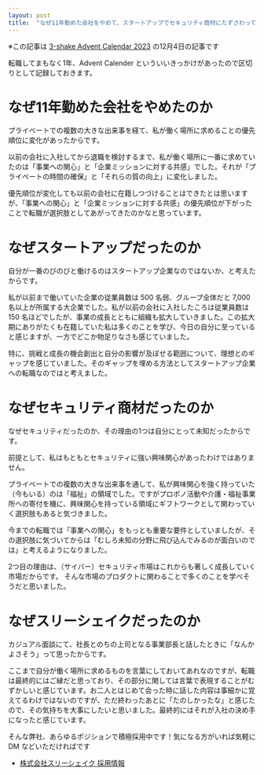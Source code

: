 ```yaml
---
layout: post
title:  "なぜ11年勤めた会社をやめて、スタートアップでセキュリティ商材にたずさわっているのか"
---
```


※この記事は [3-shake Advent Calendar 2023](https://qiita.com/advent-calendar/2023/3-shake) の12月4日の記事です

転職してまもなく1年、Advent Calender といういいきっかけがあったので区切りとして記録しておきます。

# なぜ11年勤めた会社をやめたのか

プライベートでの複数の大きな出来事を経て、私が働く場所に求めることの優先順位に変化があったからです。

以前の会社に入社してから退職を検討するまで、私が働く場所に一番に求めていたのは「事業への関心」と「企業ミッションに対する共感」でした。それが「プライベートの時間の確保」と「それらの質の向上」に変化しました。

優先順位が変化しても以前の会社に在籍しつづけることはできたとは思いますが、「事業への関心」と「企業ミッションに対する共感」の優先順位が下がったことで転職が選択肢としてあがってきたのかなと思っています。

# なぜスタートアップだったのか

自分が一番のびのびと働けるのはスタートアップ企業なのではないか、と考えたからです。

私が以前まで働いていた企業の従業員数は 500 名弱、グループ全体だと 7,000 名以上が所属する大企業でした。私が以前の会社に入社したころは従業員数は 150 名ほどでしたが、事業の成長とともに組織も拡大していきました。この拡大期にありがたくも在籍していた私は多くのことを学び、今日の自分に至っていると感じますが、一方でどこか物足りなさも感じていました。

特に、挑戦と成長の機会創出と自分の影響が及ぼせる範囲について、理想とのギャップを感じていました。そのギャップを埋める方法としてスタートアップ企業への転職なのではと考えました。

# なぜセキュリティ商材だったのか

なぜセキュリティだったのか、その理由の1つは自分にとって未知だったからです。

前提として、私はもともとセキュリティに強い興味関心があったわけではありません。

プライベートでの複数の大きな出来事を通して、私が興味関心を強く持っていた（今もいる）のは「福祉」の領域でした。ですがプロボノ活動や介護・福祉事業所への寄付を機に、興味関心を持っている領域にギフトワークとして関わっていく選択肢もあると気づきました。

今までの転職では「事業への関心」をもっとも重要な要件としていましたが、その選択肢に気づいてからは「むしろ未知の分野に飛び込んでみるのが面白いのでは」と考えるようになりました。

2つ目の理由は、（サイバー）セキュリティ市場はこれからも著しく成長していく市場だからです。
そんな市場のプロダクトに関わることで多くのことを学べそうだと思いました。

# なぜスリーシェイクだったのか

カジュアル面談にて、社長とのちの上司となる事業部長と話したときに「なんかよさそう」って思ったからです。

ここまで自分が働く場所に求めるものを言葉にしておいてあれなのですが、転職は最終的にはご縁だと思っており、その部分に関しては言葉で表現することがむずかしいと感じています。お二人とはじめて会った時に話した内容は事細かに覚えてるわけではないのですが、ただ終わったあとに「たのしかったな」と感じたので、その気持ちを大事にしたいと思いました。最終的にはそれが入社の決め手になったと感じています。

そんな弊社、あらゆるポジションで積極採用中です！気になる方がいれば気軽に DM などいただければです

* [株式会社スリーシェイク 採用情報](https://jobs-3-shake.com/)